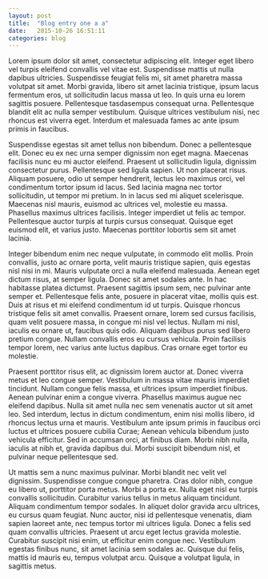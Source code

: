 ```yaml
---
layout: post
title:  "Blog entry one a a"
date:   2015-10-26 16:51:11
categories: blog
---
```


Lorem ipsum dolor sit amet, consectetur adipiscing elit. Integer eget libero vel turpis eleifend convallis vel vitae est. Suspendisse mattis ut nulla dapibus ultricies. Suspendisse feugiat felis mi, sit amet pharetra massa volutpat sit amet. Morbi gravida, libero sit amet lacinia tristique, ipsum lacus fermentum eros, ut sollicitudin lacus massa ut leo. In quis urna eu lorem sagittis posuere. Pellentesque tasdasempus consequat urna. Pellentesque blandit elit ac nulla semper vestibulum. Quisque ultrices vestibulum nisi, nec rhoncus est viverra eget. Interdum et malesuada fames ac ante ipsum primis in faucibus.

Suspendisse egestas sit amet tellus non bibendum. Donec a pellentesque elit. Donec eu ex nec urna semper dignissim non eget magna. Maecenas facilisis nunc eu mi auctor eleifend. Praesent ut sollicitudin ligula, dignissim consectetur purus. Pellentesque sed ligula sapien. Ut non placerat risus. Aliquam posuere, odio ut semper hendrerit, lectus leo maximus orci, vel condimentum tortor ipsum id lacus. Sed lacinia magna nec tortor sollicitudin, ut tempor mi pretium. In in lacus sed mi aliquet scelerisque. Maecenas nisl mauris, euismod ac ultrices vel, molestie eu massa. Phasellus maximus ultrices facilisis. Integer imperdiet ut felis ac tempor. Pellentesque auctor turpis at turpis cursus consequat. Quisque eget euismod elit, et varius justo. Maecenas porttitor lobortis sem sit amet lacinia.

Integer bibendum enim nec neque vulputate, in commodo elit mollis. Proin convallis, justo ac ornare porta, velit mauris tristique sapien, quis egestas nisl nisi in mi. Mauris vulputate orci a nulla eleifend malesuada. Aenean eget dictum risus, at semper ligula. Donec sit amet sodales ante. In hac habitasse platea dictumst. Praesent sagittis ipsum sem, nec pulvinar ante semper et. Pellentesque felis ante, posuere in placerat vitae, mollis quis est. Duis at risus et mi eleifend condimentum id ut turpis. Quisque rhoncus tristique felis sit amet convallis. Praesent ornare, lorem sed cursus facilisis, quam velit posuere massa, in congue mi nisl vel lectus. Nullam mi nisl, iaculis eu ornare ut, faucibus quis odio. Aliquam dapibus purus sed libero pretium congue. Nullam convallis eros eu cursus vehicula. Proin facilisis tempor lorem, nec varius ante luctus dapibus. Cras ornare eget tortor eu molestie.

Praesent porttitor risus elit, ac dignissim lorem auctor at. Donec viverra metus et leo congue semper. Vestibulum in massa vitae mauris imperdiet tincidunt. Nullam congue felis massa, et ultrices ipsum imperdiet finibus. Aenean pulvinar enim a congue viverra. Phasellus maximus augue nec eleifend dapibus. Nulla sit amet nulla nec sem venenatis auctor ut sit amet leo. Sed interdum, lectus in dictum condimentum, enim nisi mollis libero, id rhoncus lectus urna et mauris. Vestibulum ante ipsum primis in faucibus orci luctus et ultrices posuere cubilia Curae; Aenean vehicula bibendum justo vehicula efficitur. Sed in accumsan orci, at finibus diam. Morbi nibh nulla, iaculis at nibh et, gravida dapibus dui. Morbi suscipit bibendum nisl, et pulvinar neque pellentesque sed.

Ut mattis sem a nunc maximus pulvinar. Morbi blandit nec velit vel dignissim. Suspendisse congue congue pharetra. Cras dolor nibh, congue eu libero ut, porttitor porta metus. Morbi a porta ex. Nulla eget nisl eu turpis convallis sollicitudin. Curabitur varius tellus in metus aliquam tincidunt. Aliquam condimentum tempor sodales. In aliquet dolor gravida arcu ultrices, eu cursus quam feugiat. Nunc auctor, nisi id pellentesque venenatis, diam sapien laoreet ante, nec tempus tortor mi ultrices ligula. Donec a felis sed quam convallis ultricies. Praesent ut arcu eget lectus gravida molestie. Curabitur suscipit nisi enim, ut efficitur enim congue nec. Vestibulum egestas finibus nunc, sit amet lacinia sem sodales ac. Quisque dui felis, mattis id mauris eu, tempus volutpat arcu. Quisque a volutpat ligula, in sagittis metus.

